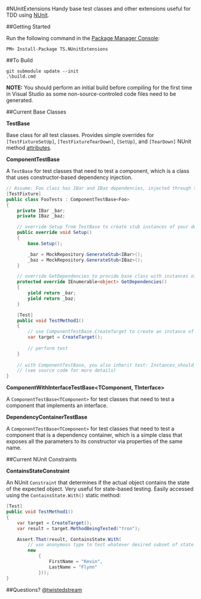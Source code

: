 #NUnitExtensions
Handy base test classes and other extensions useful for TDD using [NUnit](http://nunit.org).

##Getting Started

Run the following command in the [Package Manager Console](http://docs.nuget.org/docs/start-here/using-the-package-manager-console):
```
PM> Install-Package TS.NUnitExtensions
```

##To Build

```
git submodule update --init
.\build.cmd
```

**NOTE:** You should perform an initial build before compiling for the first time in Visual Studio as some non-source-controled code files need to be generated.

##Current Base Classes

**TestBase**

Base class for all test classes.  Provides simple overrides for `[TestFixtureSetUp]`, `[TestFixtureTearDown]`, `[SetUp]`, and `[TearDown]` NUnit method [attributes](http://nunit.org/index.php?p=attributes&r=2.6.2).

**ComponentTestBase<TComponent>**

A `TestBase` for test classes that need to test a component, which is a class that uses constructor-based dependency injection.

```cs
// Assume: Foo class has IBar and IBaz dependencies, injected through the constructor
[TestFixture]
public class FooTests : ComponentTestBase<Foo>
{
    private IBar _bar;
    private IBaz _baz;

    // override Setup from TestBase to create stub instances of your dependencies
    public override void Setup()
    {
        base.Setup();

        _bar = MockRepository.GenerateStub<IBar>();
        _baz = MockRepository.GenerateStub<IBaz>();
    }

    // override GetDependencies to provide base class with instances of your dependencies
    protected override IEnumerable<object> GetDependencies()
    {
        yield return _bar;
        yield return _baz;
    }

    [Test]
    public void TestMethod1()
    {
        // use ComponentTestBase.CreateTarget to create an instance of the class under test with mocked dependencies
        var target = CreateTarget();
        
        // perform test
    }
    
    // with ComponentTestBase, you also inherit test: Instances_should_require_their_dependencies
    // (see source code for more details)
}
```

**ComponentWithInterfaceTestBase<TComponent, TInterface>**

A `ComponentTestBase<TComponent>` for test classes that need to test a component that implements an interface.

**DependencyContainerTestBase<TDependencyContainer>**

A `ComponentTestBase<TComponent>` for test classes that need to test a component that is a dependency container, which is a simple class that exposes all the parameters to its constructor via properties of the same name.
    
##Current NUnit Constraints

**ContainsStateConstraint**

An NUnit `Constraint` that determines if the actual object contains the state of the expected object.  Very useful for state-based testing.  Easily accessed using the `ContainsState.With()` static method:

```cs
[Test]
public void TestMethod1()
{
    var target = CreateTarget();
    var result = target.MethodBeingTested("tron");

    Assert.That(result, ContainsState.With(
        // use anonymous type to test whatever desired subset of state
        new
            {
                FirstName = "Kevin",
                LastName = "Flynn"
            }));
}
```

##Questions?
[@twistedstream](http://twitter.com/twistedstream)
